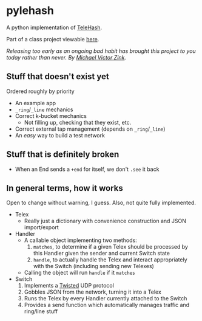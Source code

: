 pylehash
========

A python implementation of [TeleHash][telehash].

Part of a class project viewable [here][class project].

*Releasing too early as an ongoing bad habit has brought this project to you today rather than never. By [Michael Victor Zink](http://zuwiki.net/).*

Stuff that doesn't exist yet
----------------------------

Ordered roughly by priority

* An example app
* `_ring`/`_line` mechanics
* Correct k-bucket mechanics
	* Not filling up, checking that they exist, etc.
* Correct external tap management (depends on `_ring`/`_line`)
* An *easy* way to build a test network

Stuff that is definitely broken
-------------------------------

* When an End sends a `+end` for itself, we don't `.see` it back

In general terms, how it works
------------------------------

Open to change without warning, I guess. Also, not quite fully implemented.

* Telex
	* Really just a dictionary with convenience construction and JSON import/export
* Handler
	* A callable object implementing two methods:
		1. `matches`, to determine if a given Telex should be processed by this Handler given the sender and current Switch state
		2. `handle`, to actually handle the Telex and interact appropriately with the Switch (including sending new Telexes)
	* Calling the object will run `handle` if it `matches`
* Switch
	1. Implements a [Twisted][twisted] UDP protocol
	2. Gobbles JSON from the network, turning it into a Telex
	3. Runs the Telex by every Handler currently attached to the Switch
	4. Provides a send function which automatically manages traffic and ring/line stuff

[class project]: http://brick.cs.uchicago.edu/Courses/CMSC-16200/2011/pmwiki/pmwiki.php/Student/TeleHash (Wiki page for the class project)

[telehash]: http://telehash.org/ (Official TeleHash page. Courtesy of Jeremie Miller, I believe.)

[twisted]: http://twistedmatrix.com/ (Event-driven networking infrastructure for Python)
